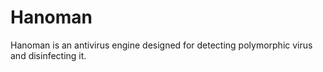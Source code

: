 # Hanoman
Hanoman is an antivirus engine designed for detecting polymorphic virus and disinfecting it.
